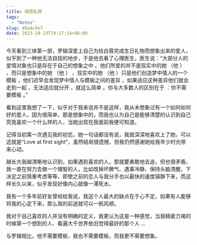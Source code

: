 ```yaml
---
title: 胡思乱想
tags:
  - "Notes"
slug: d5w4c9o7
date: 2023-10-23T19:27:14+08:00
---
```


今天看到三体第一部，罗辑深爱上自己为给白蓉完成生日礼物而想象出来的爱人，似乎到了一种他无法自拔的地步，于是他去看了心理医生，医生说：“大部分人的爱情对象也只是存在于自己的想象之中 。他们所爱的并不是现实中的她 （他 ） ，而只是想象中的她 （他 ） ，现实中的她 （他 ）只是他们创造梦中情人的一个模板 ，他们迟早会发现梦中情人与模板之间的差异 ，如果适应这种差异他们就会走到一起 ，无法适应就分开 ，就这么简单 。你与大多数人的区别在于 ：你不需要模板 。”

<!--more-->

看到这里我想了一下，似乎对于我来说并不是这样，我从未想象过有一个如何如何好的爱人，因为很简单，那是想象中的，而我也认为自己是能够清楚的认识到自己究竟喜欢一个什么样的人，当她出现在我面前我便可知道。

记得当初第一次遇见我的初恋，她一句话都没有说，我就深深地喜欢上了她，可以这就是“Love at first sight”，虽然结局很遗憾，但我仍然感谢她给我年少时光带来心动。

越长大我越清晰地认识到，如果遇到喜欢的人，那就要勇敢地去追，但也很矛盾，我一直在努力去做一个理智的人，比如改掉坏脾气、遇事冷静、保持头脑清醒，下决定之前慎重考虑等等，即使之前的恋人与我分手也以最快的速度镇静下来，而这样长久以来，似乎发现好像内心就像一潭死水。

我有一个多年前好友曾经给我说，我这个人最大的缺点在于心不定，如果有人能够将我的心定下来，那么我的前途就可以一帆风顺。

我对于自己喜欢的人并没有明确的定义，我更认为这是一种感觉，当我精疲力竭的时候第一个想到的人、看遍大千世界依旧觉得最好的那个人 ...

与罗辑相比，他不需要模板，我也不需要模板，而我更不需要想象。
